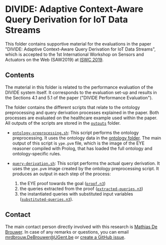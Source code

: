 # DIVIDE: Adaptive Context-Aware Query Derivation for IoT Data Streams

This folder contains supportive material for the evaluations in the paper "DIVIDE: Adaptive Context-Aware Query Derivation for IoT Data Streams", which is accepted to the 1st International Workshop on Sensors and Actuators on the Web (SAW2019) at [ISWC 2019](https://iswc2019.semanticweb.org/).

## Contents

The material in this folder is related to the performance evaluation of the DIVIDE system itself. It corresponds to the evaluation set-up and results in the Sections 4.1 and 5.1 of the paper ("DIVIDE Performance Evaluation").

The folder contains the different scripts that relate to the ontology preprocessing and query derivation processes explained in the paper. Both processes are evaluated on the healthcare example used within the paper. All outputs of the scripts are stored in the [`outputs`](outputs) folder.

- [`ontology-preprocessing.sh`](ontology-preprocessing.sh): This script performs the ontology preprocessing. It uses the ontology data in the [ontology folder](../../ontology). The main output of this script is `ype.pvm` file, which is the image of the EYE reasoner compiled with Prolog, that has loaded the full ontology and ontology-specific rules.

- [`query-derivation.sh`](query-derivation.sh): This script performs the actual query derivation. It uses the `ype.pvm` image created by the ontology preprocessing script. It produces an output in each step of the process:
    1. the EYE proof towards the goal ([`proof.n3`](outputs/proof.n3))
    2. the queries extracted from the proof ([`extracted-queries.n3`](outputs/extracted-queries.n3))
    3. the instantiated queries with substituted input variables ([`substituted-queries.n3`](outputs/substituted-queries.n3)).

## Contact
 
The main contact person directly involved with this research is [Mathias De Brouwer](https://www.linkedin.com/in/mathiasdebrouwer/). In case of any remarks or questions, you can email [mrdbrouw.DeBrouwer@UGent.be](mailto:mrdbrouw.DeBrouwer@UGent.be) or [create a GitHub issue](../../../../../issues/new).
